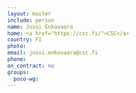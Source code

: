 ```yaml
---
layout: master
include: person
name: Jussi Enkovaara
home: <a href="https://csc.fi/">CSC</a>
country: FI
photo:
email: jussi.enkovaara@csc.fi
phone:
on_contract: no
groups:
  poco-wg:
---
```


